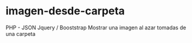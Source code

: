 # imagen-desde-carpeta
PHP - JSON Jquery / Booststrap 
Mostrar una imagen al azar tomadas de una carpeta
